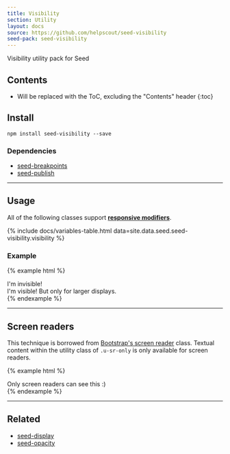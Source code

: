 ```yaml
---
title: Visibility
section: Utility
layout: docs
source: https://github.com/helpscout/seed-visibility
seed-pack: seed-visibility
---
```


Visibility utility pack for Seed

## Contents

* Will be replaced with the ToC, excluding the "Contents" header
{:toc}

## Install

```
npm install seed-visibility --save
```


### Dependencies

* [seed-breakpoints](/seed/packs/seed-breakpoints)
* [seed-publish](/seed/packs/seed-publish)



---



## Usage

All of the following classes support **[responsive modifiers](/seed/packs/seed-breakpoints/#responsive-modifiers)**.

{% include docs/variables-table.html data=site.data.seed.seed-visibility.visibility %}



### Example

{% example html %}
<div class="u-invisible">
  I'm invisible!
</div>
<div class="u-invisible u-visible@lg">
  I'm visible! But only for larger displays.
</div>
{% endexample %}



---



## Screen readers

This technique is borrowed from [Bootstrap's screen reader](http://getbootstrap.com/css/#helper-classes-screen-readers) class. Textual content within the utility class of `.u-sr-only` is only available for screen readers.

{% example html %}
<div class="u-sr-only">Only screen readers can see this :)</div>
{% endexample %}



---



## Related

* [seed-display](/seed/packs/seed-display)
* [seed-opacity](/seed/packs/seed-opacity)
